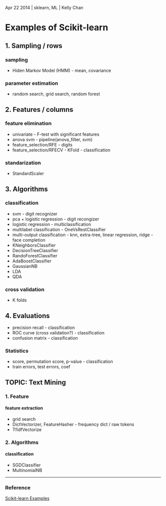 Apr 22 2014 | sklearn, ML | Kelly Chan
# Examples of Scikit-learn

## 1. Sampling / rows

### sampling 
- Hiden Markov Model (HMM) - mean, covariance

### parameter estimation
- random search, grid search, random forest

## 2. Features / columns

### feature elimination
- univariate - F-test with significant features
- anova svm - pipeline(anova_filter, svm)
- feature_selection/RFE  - digits
- feature_selection/RFECV - KFold - classification

### standarization
- StandardScaler



## 3. Algorithms

### classification
- svm - digit recognizer
- pca + logistic regression - digit recongizer
- logistic regression - multiclassification
- multilabel classification - OneVsRestClassifier
- multi-output classification - knn, extra-tree,  linear regression, ridge - face completion
- KNeighborsClassifier
- DecisionTreeClassifier
- RandoForestClassifier
- AdaBoostClassifier
- GaussianNB
- LDA
- QDA


### cross validation
- K folds

## 4. Evaluations

- precision recall - classification
- ROC curve (cross validation?) - classification
- confusion matrix - classification


### Statistics

- score, permutation score, p-value - classification
- train errors, test errors, coef


## TOPIC: Text Mining

### 1. Feature 

#### feature extraction
- grid search
- DictVectorizer, FeatureHasher - frequency dict / raw tokens
- TfidfVectorize

### 2. Algorithms

#### classification
- SGDClassifier
- MultinomialNB

---
### Reference
[Scikit-learn Examples](http://scikit-learn.org/stable/auto_examples/index.html)
